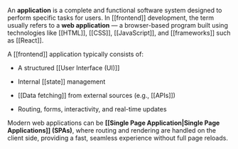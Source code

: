 An **application** is a complete and functional software system designed to perform specific tasks for users. In [[frontend]] development, the term usually refers to a **web application** — a browser-based program built using technologies like [[HTML]], [[CSS]], [[JavaScript]], and [[frameworks]] such as [[React]].

A [[frontend]] application typically consists of:

- A structured [[User Interface (UI)]]
    
- Internal [[state]] management
    
- [[Data fetching]] from external sources (e.g., [[APIs]])
    
- Routing, forms, interactivity, and real-time updates
    

Modern web applications can be **[[Single Page Application|Single Page Applications]] (SPAs)**, where routing and rendering are handled on the client side, providing a fast, seamless experience without full page reloads.